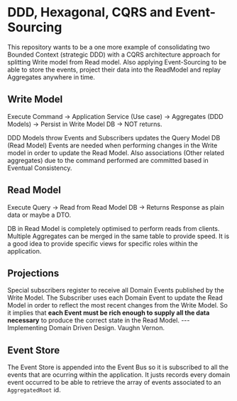 # DDD, Hexagonal, CQRS and Event-Sourcing

This repository wants to be a one more example of consolidating two Bounded Context (strategic DDD) with a CQRS architecture approach for splitting Write model from Read model. Also applying Event-Sourcing to be able to store the events, project their data into the ReadModel and replay Aggregates anywhere in time.

## Write Model

Execute Command -> Application Service (Use case) -> Aggregates (DDD Models) -> Persist in Write Model DB -> NOT returns.

DDD Models throw Events and Subscribers updates the Query Model DB (Read Model)
Events are needed when performing changes in the Write model in order to update the Read Model. Also associations (Other related aggregates) due to the command performed are committed based in Eventual Consistency.


## Read Model

Execute Query -> Read from Read Model DB -> Returns Response as plain data or maybe a DTO.

DB in Read Model is completely optimised to perform reads from clients. Multiple Aggregates can be merged in the same table to provide speed.
It is a good idea to provide specific views for specific roles within the application.


## Projections

Special subscribers register to receive all Domain Events published by the Write Model.
The Subscriber uses each Domain Event to update the Read Model in order to reflect the most recent changes from the Write Model.
So it implies that **each Event must be rich enough to supply all the data necessary** to produce the correct state in the Read Model. 
--- Implementing Domain Driven Design. Vaughn Vernon.


## Event Store

The Event Store is appended into the Event Bus so it is subscribed to all the events that are ocurring within the application.
It justs records every domain event occurred to be able to retrieve the array of events associated to an `AggregatedRoot` id.
